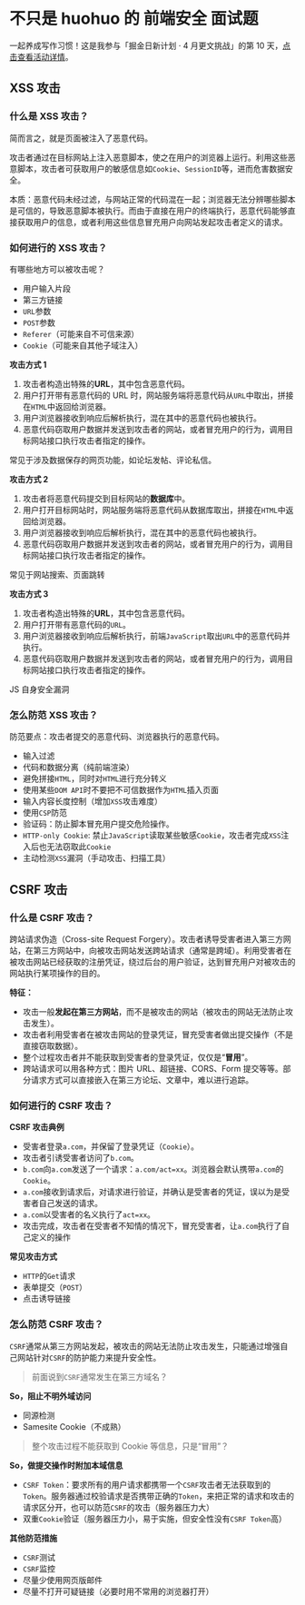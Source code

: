 # 不只是 huohuo 的 前端安全 面试题

一起养成写作习惯！这是我参与「掘金日新计划 · 4 月更文挑战」的第 10 天，[点击查看活动详情](https://juejin.cn/post/7080800226365145118)。

## XSS 攻击

### 什么是 XSS 攻击？

简而言之，就是页面被注入了恶意代码。

攻击者通过在目标网站上注入恶意脚本，使之在用户的浏览器上运行。利用这些恶意脚本，攻击者可获取用户的敏感信息如`Cookie`、`SessionID`等，进而危害数据安全。

本质：恶意代码未经过滤，与网站正常的代码混在一起；浏览器无法分辨哪些脚本是可信的，导致恶意脚本被执行。而由于直接在用户的终端执行，恶意代码能够直接获取用户的信息，或者利用这些信息冒充用户向网站发起攻击者定义的请求。

### 如何进行的 XSS 攻击？

有哪些地方可以被攻击呢？

- 用户输入片段
- 第三方链接
- `URL`参数
- `POST`参数
- `Referer`（可能来自不可信来源）
- `Cookie`（可能来自其他子域注入）

**攻击方式 1**

1. 攻击者构造出特殊的**URL**，其中包含恶意代码。
2. 用户打开带有恶意代码的 URL 时，网站服务端将恶意代码从`URL`中取出，拼接在`HTML`中返回给浏览器。
3. 用户浏览器接收到响应后解析执行，混在其中的恶意代码也被执行。
4. 恶意代码窃取用户数据并发送到攻击者的网站，或者冒充用户的行为，调用目标网站接口执行攻击者指定的操作。

常见于涉及数据保存的网页功能，如论坛发帖、评论私信。

**攻击方式 2**

1. 攻击者将恶意代码提交到目标网站的**数据库**中。
2. 用户打开目标网站时，网站服务端将恶意代码从数据库取出，拼接在`HTML`中返回给浏览器。
3. 用户浏览器接收到响应后解析执行，混在其中的恶意代码也被执行。
4. 恶意代码窃取用户数据并发送到攻击者的网站，或者冒充用户的行为，调用目标网站接口执行攻击者指定的操作。

常见于网站搜索、页面跳转

**攻击方式 3**

1. 攻击者构造出特殊的**URL**，其中包含恶意代码。
2. 用户打开带有恶意代码的`URL`。
3. 用户浏览器接收到响应后解析执行，前端`JavaScript`取出`URL`中的恶意代码并执行。
4. 恶意代码窃取用户数据并发送到攻击者的网站，或者冒充用户的行为，调用目标网站接口执行攻击者指定的操作。

JS 自身安全漏洞

### 怎么防范 XSS 攻击？

防范要点：攻击者提交的恶意代码、浏览器执行的恶意代码。

- 输入过滤
- 代码和数据分离（纯前端渲染）
- 避免拼接`HTML`，同时对`HTML`进行充分转义
- 使用某些`DOM API`时不要把不可信数据作为`HTML`插入页面
- 输入内容长度控制（增加`XSS`攻击难度）
- 使用`CSP`防范
- 验证码：防止脚本冒充用户提交危险操作。
- `HTTP-only Cookie`: 禁止`JavaScript`读取某些敏感`Cookie`，攻击者完成`XSS`注入后也无法窃取此`Cookie`
- 主动检测`XSS`漏洞（手动攻击、扫描工具）

## CSRF 攻击

### 什么是 CSRF 攻击？

跨站请求伪造（Cross-site Request Forgery）。攻击者诱导受害者进入第三方网站，在第三方网站中，向被攻击网站发送跨站请求（通常是跨域）。利用受害者在被攻击网站已经获取的注册凭证，绕过后台的用户验证，达到冒充用户对被攻击的网站执行某项操作的目的。

**特征：**

- 攻击一般**发起在第三方网站**，而不是被攻击的网站（被攻击的网站无法防止攻击发生）。
- 攻击者利用受害者在被攻击网站的登录凭证，冒充受害者做出提交操作（不是直接窃取数据）。
- 整个过程攻击者并不能获取到受害者的登录凭证，仅仅是“**冒用**”。
- 跨站请求可以用各种方式：图片 URL、超链接、CORS、Form 提交等等。部分请求方式可以直接嵌入在第三方论坛、文章中，难以进行追踪。

### 如何进行的 CSRF 攻击？

**CSRF 攻击典例**

- 受害者登录`a.com`，并保留了登录凭证（`Cookie`）。
- 攻击者引诱受害者访问了`b.com`。
- `b.com`向`a.com`发送了一个请求：`a.com/act=xx`。浏览器会默认携带`a.com`的`Cookie`。
- `a.com`接收到请求后，对请求进行验证，并确认是受害者的凭证，误以为是受害者自己发送的请求。
- `a.com`以受害者的名义执行了`act=xx`。
- 攻击完成，攻击者在受害者不知情的情况下，冒充受害者，让`a.com`执行了自己定义的操作

**常见攻击方式**

- `HTTP`的`Get`请求
- 表单提交（`POST`）
- 点击诱导链接

### 怎么防范 CSRF 攻击？

`CSRF`通常从第三方网站发起，被攻击的网站无法防止攻击发生，只能通过增强自己网站针对`CSRF`的防护能力来提升安全性。

> 前面说到`CSRF`通常发生在第三方域名？

**So，阻止不明外域访问**

- 同源检测
- Samesite Cookie（不成熟）

> 整个攻击过程不能获取到 Cookie 等信息，只是“冒用”？

**So，做提交操作时附加本域信息**

- `CSRF Token`：要求所有的用户请求都携带一个`CSRF`攻击者无法获取到的`Token`。服务器通过校验请求是否携带正确的`Token`，来把正常的请求和攻击的请求区分开，也可以防范`CSRF`的攻击（服务器压力大）
- 双重`Cookie`验证（服务器压力小，易于实施，但安全性没有`CSRF Token`高）

**其他防范措施**

- `CSRF`测试
- `CSRF`监控
- 尽量少使用网页版邮件
- 尽量不打开可疑链接（必要时用不常用的浏览器打开）
